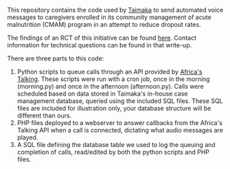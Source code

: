 This repository contains the code used by [Taimaka](https://taimaka.org) to send automated voice messages to caregivers enrolled in its community management of acute malnutrition (CMAM) program in an attempt to reduce dropout rates.

The findings of an RCT of this initiative can be found [here](https://docs.google.com/document/d/1WklMkADeZAV0YVdFeVA2zhiIiXKp10BbG0px5jq3zOc/edit?usp=sharing). Contact information for technical questions can be found in that write-up.

There are three parts to this code:
1. Python scripts to queue calls through an API provided by [Africa's Talking](https://africastalking.com/). These scripts were run with a cron job, once in the morning (morning.py) and once in the afternoon (afternoon.py). Calls were scheduled based on data stored in Taimaka's in-house case management database, queried using the included SQL files. These SQL files are included for illustration only, your database structure will be different than ours.
2. PHP files deployed to a webserver to answer callbacks from the Africa's Talking API when a call is connected, dictating what audio messages are played. 
3. A SQL file defining the database table we used to log the queuing and completion of calls, read/edited by both the python scripts and PHP files.
